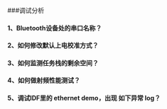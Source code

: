 ###调试分析

#### 1、Bluetooth设备处的串口名称？



#### 2、如何修改默认上电校准方式？



#### 3、如何监测任务栈的剩余空间？



#### 4、如何做射频性能测试？



#### 5、调试IDF里的 ethernet demo，出现 如下异常 log？

